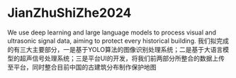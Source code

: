 # JianZhuShiZhe2024
We use deep learning and large language models to process visual and ultrasonic signal data, aiming to protect every historical building.
我们拟完成的有三大主要部分，一是基于YOLO算法的图像识别处理系统；二是基于大语言模型的超声信号处理系统；三是平台UI的开发，将我们前两部分所整合的数据上传至平台，同时整合目前中国的古建筑分布制作保护地图
